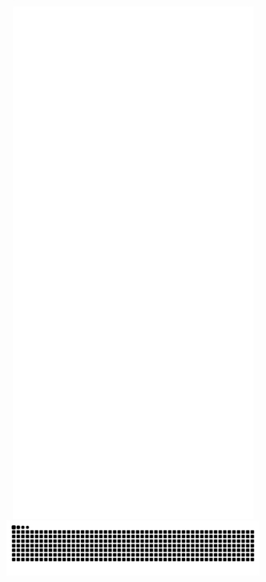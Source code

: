 <div align="center">
  <img src="/github-metrics.svg" alt="Metrics" />
  <picture>
    <source srcset="/snake-dark.svg" media="(prefers-color-scheme: dark)">
    <source srcset="/snake.svg" media="(prefers-color-scheme: light)">
    <img src="/snake.svg" alt="Snake animation" />
  </picture>
</div>
